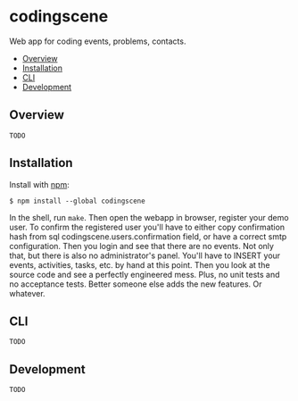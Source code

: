 # codingscene

Web app for coding events, problems, contacts.

- [Overview](#overview)
- [Installation](#installation)
- [CLI](#cli)
- [Development](#development)

## Overview

    TODO

## Installation

  Install with [npm](https://www.npmjs.org/package/codingscene):

    $ npm install --global codingscene

In the shell, run `make`.
Then open the webapp in browser, register your demo user.
To confirm the registered user you'll have to either copy confirmation hash from sql codingscene.users.confirmation field, or have a correct smtp configuration.
Then you login and see that there are no events.
Not only that, but there is also no administrator's panel.
You'll have to INSERT your events, activities, tasks, etc. by hand at this point.
Then you look at the source code and see a perfectly engineered mess.
Plus, no unit tests and no acceptance tests.
Better someone else adds the new features.
Or whatever.

## CLI

    TODO

## Development

    TODO
